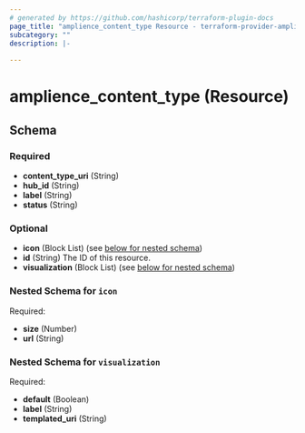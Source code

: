 ```yaml
---
# generated by https://github.com/hashicorp/terraform-plugin-docs
page_title: "amplience_content_type Resource - terraform-provider-amplience"
subcategory: ""
description: |-
  
---
```


# amplience_content_type (Resource)





<!-- schema generated by tfplugindocs -->
## Schema

### Required

- **content_type_uri** (String)
- **hub_id** (String)
- **label** (String)
- **status** (String)

### Optional

- **icon** (Block List) (see [below for nested schema](#nestedblock--icon))
- **id** (String) The ID of this resource.
- **visualization** (Block List) (see [below for nested schema](#nestedblock--visualization))

<a id="nestedblock--icon"></a>
### Nested Schema for `icon`

Required:

- **size** (Number)
- **url** (String)


<a id="nestedblock--visualization"></a>
### Nested Schema for `visualization`

Required:

- **default** (Boolean)
- **label** (String)
- **templated_uri** (String)


